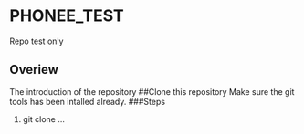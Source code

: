 # PHONEE_TEST
Repo test only
## Overiew
The introduction of the repository
##Clone this repository
Make sure the git tools has been intalled already.
###Steps
1. git clone ...
